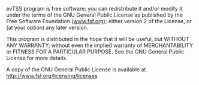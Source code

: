 

evTSS program is free software; you can redistribute it and/or modify it under the terms of the GNU General Public License as published by the Free Software Foundation (www.fsf.org); either version 2 of the License, or (at your option) any later version.

This program is distributed in the hope that it will be useful, but WITHOUT ANY WARRANTY; without even the implied warranty of MERCHANTABILITY or FITNESS FOR A PARTICULAR PURPOSE. See the GNU General Public License for more details.

A copy of the GNU General Public License is available at http://www.fsf.org/licensing/licenses
